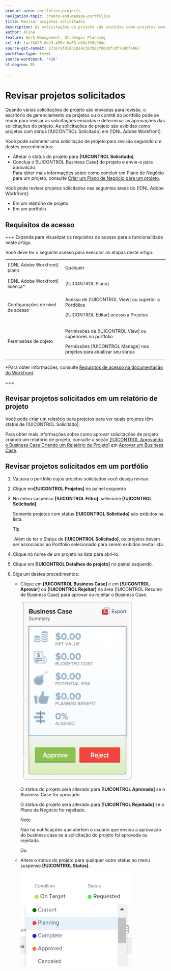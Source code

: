 ```yaml
---
product-area: portfolios;projects
navigation-topic: create-and-manage-portfolios
title: Revisar projetos solicitados
description: As solicitações de projeto são exibidas como projetos com status [!UICONTROL Solicitado] no Adobe Workfront. Este artigo descreve como revisar solicitações de projeto.
author: Alina
feature: Work Management, Strategic Planning
exl-id: 1acfb885-0da3-495d-ba66-e80e339e90de
source-git-commit: b7387af018b1814c387ba3f0000fcdf7e0bf5067
workflow-type: tm+mt
source-wordcount: '438'
ht-degree: 0%

---
```


# Revisar projetos solicitados

Quando várias solicitações de projeto são enviadas para revisão, o escritório de gerenciamento de projetos ou o comitê do portfólio pode se reunir para revisar as solicitações enviadas e determinar as aprovações das solicitações do projeto. As solicitações de projeto são exibidas como projetos com status [!UICONTROL Solicitado] em [!DNL Adobe Workfront].

Você pode submeter uma solicitação de projeto para revisão seguindo um destes procedimentos:

* Alterar o status do projeto para **[!UICONTROL Solicitado]**.
* Conclua o [!UICONTROL Business Case] do projeto e envie-o para aprovação.\
   Para obter mais informações sobre como concluir um Plano de Negócio para um projeto, consulte [Criar um Plano de Negócio para um projeto](../../../manage-work/projects/define-a-business-case/create-business-case.md).

Você pode revisar projetos solicitados nas seguintes áreas do [!DNL Adobe Workfront]:

* Em um relatório de projeto
* Em um portfólio

## Requisitos de acesso

+++ Expanda para visualizar os requisitos de acesso para a funcionalidade neste artigo.

Você deve ter o seguinte acesso para executar as etapas deste artigo:

<table style="table-layout:auto"> 
 <col> 
 <col> 
 <tbody> 
  <tr> 
   <td role="rowheader">[!DNL Adobe Workfront] plano</td> 
   <td><p>Qualquer</p> </td> 
  </tr> 
  <tr> 
   <td role="rowheader">[!DNL Adobe Workfront] licença*</td> 
   <td> <p>[!UICONTROL Plano] </p> </td> 
  </tr> 
  <tr> 
   <td role="rowheader">Configurações de nível de acesso</td> 
   <td> <p>Acesso de [!UICONTROL View] ou superior a Portfólios</p> <p>[!UICONTROL Editar] acesso a Projetos</p>  </td> 
  </tr> 
  <tr> 
   <td role="rowheader">Permissões de objeto</td> 
   <td> <p>Permissões de [!UICONTROL View] ou superiores no portfólio</p> <p>Permissões [!UICONTROL Manage] nos projetos para atualizar seu status</p>  </td> 
  </tr> 
 </tbody> 
</table>

*Para obter informações, consulte [Requisitos de acesso na documentação do Workfront](/help/quicksilver/administration-and-setup/add-users/access-levels-and-object-permissions/access-level-requirements-in-documentation.md).

+++

## Revisar projetos solicitados em um relatório de projeto

Você pode criar um relatório para projetos para ver quais projetos têm status de [!UICONTROL Solicitado].

Para obter mais informações sobre como aprovar solicitações de projeto criando um relatório de projeto, consulte a seção [[!UICONTROL Aprovando o Business Case Criando um Relatório de Projeto]](../../../manage-work/projects/define-a-business-case/approve-business-case.md#build-a-report) em [Aprovar um Business Case](../../../manage-work/projects/define-a-business-case/approve-business-case.md). 

## Revisar projetos solicitados em um portfólio

1. Vá para o portfólio cujos projetos solicitados você deseja revisar.
1. Clique em&#x200B;**[!UICONTROL Projetos]** no painel esquerdo
1. No menu suspenso **[!UICONTROL Filtro]**, selecione **[!UICONTROL Solicitado]**.

   Somente projetos com status **[!UICONTROL Solicitado]** são exibidos na lista.

   >[!TIP]
   >
   > Além de ter o Status de **[!UICONTROL Solicitado]**, os projetos devem ser associados ao Portfolio selecionado para serem exibidos nesta lista.

1. Clique no nome de um projeto na lista para abri-lo.
1. Clique em **[!UICONTROL Detalhes do projeto]** no painel esquerdo.
1. Siga um destes procedimentos:

   * Clique em **[!UICONTROL Business Case]** e em **[!UICONTROL Aprovar]** ou **[!UICONTROL Rejeitar]** na área [!UICONTROL Resumo de Business Case] para aprovar ou rejeitar o Business Case.

     ![approve_or_reject_business_case.png](assets/approve-or-reject-business-case-350x563.png)

     O status do projeto será alterado para **[!UICONTROL Aprovado]** se o Business Case for aprovado.

     O status do projeto será alterado para **[!UICONTROL Rejeitado]** se o Plano de Negócio for rejeitado.

     >[!NOTE]
     >
     >Não há notificações que alertem o usuário que enviou a aprovação do business case se a solicitação do projeto foi aprovada ou rejeitada. 

     Ou

   * Altere o status do projeto para qualquer outro status no menu suspenso **[!UICONTROL Status]**.

     ![Alterar status do projeto da lista suspensa](assets/project-status-change-from-drop-down-in-header-nwe-350x294.png)
 

 

